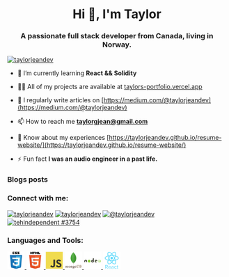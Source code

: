 <h1 align="center">Hi 👋, I'm Taylor</h1>
<h3 align="center">A passionate full stack developer from Canada, living in Norway.</h3>

<p align="left"> <a href="https://twitter.com/taylorjeandev" target="blank"><img src="https://img.shields.io/twitter/follow/taylorjeandev?logo=twitter&style=for-the-badge" alt="taylorjeandev" /></a> </p>

- 🌱 I’m currently learning **React && Solidity**

- 👨‍💻 All of my projects are available at [taylors-portfolio.vercel.app](taylors-portfolio.vercel.app)

- 📝 I regularly write articles on [https://medium.com/@taylorjeandev](https://medium.com/@taylorjeandev)

- 📫 How to reach me **taylorgjean@gmail.com**

- 📄 Know about my experiences [https://taylorjeandev.github.io/resume-website/](https://taylorjeandev.github.io/resume-website/)

- ⚡ Fun fact **I was an audio engineer in a past life.**

### Blogs posts
<!-- BLOG-POST-LIST:START -->
<!-- BLOG-POST-LIST:END -->

<h3 align="left">Connect with me:</h3>
<p align="left">
<a href="https://twitter.com/taylorjeandev" target="blank"><img align="center" src="https://raw.githubusercontent.com/rahuldkjain/github-profile-readme-generator/master/src/images/icons/Social/twitter.svg" alt="taylorjeandev" height="30" width="40" /></a>
<a href="https://linkedin.com/in/taylorjeandev" target="blank"><img align="center" src="https://raw.githubusercontent.com/rahuldkjain/github-profile-readme-generator/master/src/images/icons/Social/linked-in-alt.svg" alt="taylorjeandev" height="30" width="40" /></a>
<a href="https://medium.com/@taylorjeandev" target="blank"><img align="center" src="https://raw.githubusercontent.com/rahuldkjain/github-profile-readme-generator/master/src/images/icons/Social/medium.svg" alt="@taylorjeandev" height="30" width="40" /></a>
<a href="https://discord.gg/tehindependent #3754" target="blank"><img align="center" src="https://raw.githubusercontent.com/rahuldkjain/github-profile-readme-generator/master/src/images/icons/Social/discord.svg" alt="tehindependent #3754" height="30" width="40" /></a>
</p>

<h3 align="left">Languages and Tools:</h3>
<p align="left"> <a href="https://www.w3schools.com/css/" target="_blank" rel="noreferrer"> <img src="https://raw.githubusercontent.com/devicons/devicon/master/icons/css3/css3-original-wordmark.svg" alt="css3" width="40" height="40"/> </a> <a href="https://www.w3.org/html/" target="_blank" rel="noreferrer"> <img src="https://raw.githubusercontent.com/devicons/devicon/master/icons/html5/html5-original-wordmark.svg" alt="html5" width="40" height="40"/> </a> <a href="https://developer.mozilla.org/en-US/docs/Web/JavaScript" target="_blank" rel="noreferrer"> <img src="https://raw.githubusercontent.com/devicons/devicon/master/icons/javascript/javascript-original.svg" alt="javascript" width="40" height="40"/> </a> <a href="https://www.mongodb.com/" target="_blank" rel="noreferrer"> <img src="https://raw.githubusercontent.com/devicons/devicon/master/icons/mongodb/mongodb-original-wordmark.svg" alt="mongodb" width="40" height="40"/> </a> <a href="https://nodejs.org" target="_blank" rel="noreferrer"> <img src="https://raw.githubusercontent.com/devicons/devicon/master/icons/nodejs/nodejs-original-wordmark.svg" alt="nodejs" width="40" height="40"/> </a> <a href="https://reactjs.org/" target="_blank" rel="noreferrer"> <img src="https://raw.githubusercontent.com/devicons/devicon/master/icons/react/react-original-wordmark.svg" alt="react" width="40" height="40"/> </a> </p>
